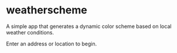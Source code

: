 # weatherscheme
A simple app that generates a dynamic color scheme based on local weather conditions.

Enter an address or location to begin.
